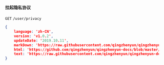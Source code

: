 #### 拉起隐私协议

``` GET ``` ```/user/privacy```

```json
{
    language: 'zh-CN',
    version: 'v1.0.2',
    updateDate: '2019.10.11',
    markDown: 'https://raw.githubusercontent.com/qingzhenyun/qingzhenyun-docs/master/privacy-policy/zh-CN/%E9%9A%90%E7%A7%81%E6%94%BF%E7%AD%96.md',
    html: 'https://github.com/qingzhenyun/qingzhenyun-docs/blob/master/privacy-policy/zh-CN/%E9%9A%90%E7%A7%81%E6%94%BF%E7%AD%96.md',
    text: 'https://raw.githubusercontent.com/qingzhenyun/qingzhenyun-docs/master/privacy-policy/zh-CN/%E9%9A%90%E7%A7%81%E6%94%BF%E7%AD%96.md',
}
```
